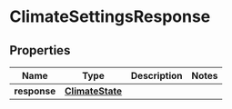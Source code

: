 # ClimateSettingsResponse

## Properties
Name | Type | Description | Notes
------------ | ------------- | ------------- | -------------
**response** | [**ClimateState**](ClimateState.md) |  | 
